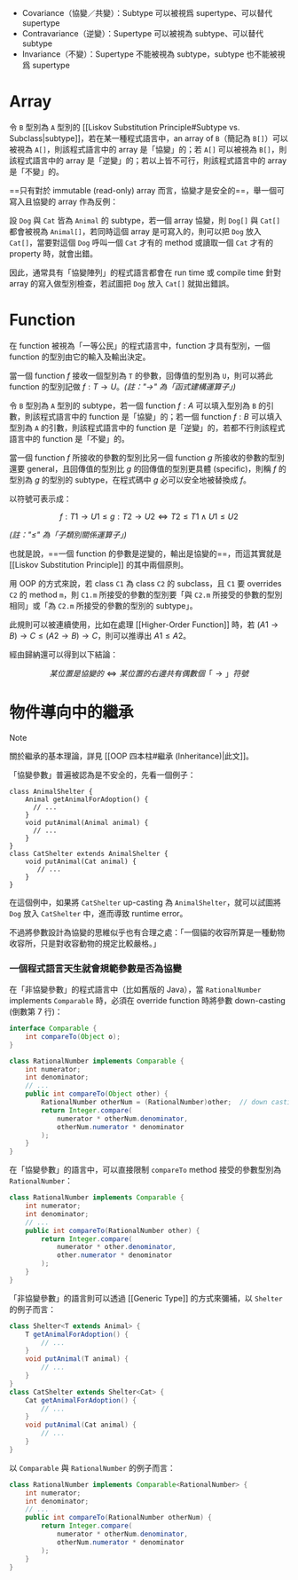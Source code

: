 - Covariance（協變／共變）：Subtype 可以被視爲 supertype、可以替代 supertype
- Contravariance（逆變）：Supertype 可以被視為 subtype、可以替代 subtype
- Invariance（不變）：Supertype 不能被視為 subtype，subtype 也不能被視爲 supertype

# Array

令 `B` 型別為 `A` 型別的 [[Liskov Substitution Principle#Subtype vs. Subclass|subtype]]，若在某一種程式語言中，an array of `B`（簡記為 `B[]`）可以被視為 `A[]`，則該程式語言中的 array 是「協變」的；若 `A[]` 可以被視為 `B[]`，則該程式語言中的 array 是「逆變」的；若以上皆不可行，則該程式語言中的 array 是「不變」的。

==只有對於 immutable (read-only) array 而言，協變才是安全的==，舉一個可寫入且協變的 array 作為反例：

設 `Dog` 與 `Cat` 皆為 `Animal` 的 subtype，若一個 array 協變，則 `Dog[]` 與 `Cat[]` 都會被視為 `Animal[]`，若同時這個 array 是可寫入的，則可以把 `Dog` 放入 `Cat[]`，當要對這個 `Dog` 呼叫一個 `Cat` 才有的 method 或讀取一個 `Cat` 才有的 property 時，就會出錯。

因此，通常具有「協變陣列」的程式語言都會在 run time 或 compile time 針對 array 的寫入做型別檢查，若試圖把 `Dog` 放入 `Cat[]` 就拋出錯誤。

# Function

在 function 被視為「一等公民」的程式語言中，function 才具有型別，一個 function 的型別由它的輸入及輸出決定。

當一個 function $f$ 接收一個型別為 `T` 的參數，回傳值的型別為 `U`，則可以將此 function 的型別記做 $f:T \to U$。*(註："$\to$" 為「函式建構運算子」)*

令 `B` 型別為 `A` 型別的 subtype，若一個 function $f:A$ 可以填入型別為 `B` 的引數，則該程式語言中的 function 是「協變」的；若一個 function $f:B$ 可以填入型別為 `A` 的引數，則該程式語言中的 function 是「逆變」的，若都不行則該程式語言中的 function 是「不變」的。

當一個 function $f$ 所接收的參數的型別比另一個 function $g$ 所接收的參數的型別還要 general，且回傳值的型別比 $g$ 的回傳值的型別更具體 (specific)，則稱 $f$ 的型別為 $g$ 的型別的 subtype，在程式碼中 $g$ 必可以安全地被替換成 $f$。

以符號可表示成：

$$f:T1 \to U1 \leq g:T2 \to U2 \iff T2 \leq T1 \wedge U1 \leq U2$$

*(註："$\leq$" 為「子類別關係運算子」)*

也就是說，==一個 function 的參數是逆變的，輸出是協變的==，而這其實就是 [[Liskov Substitution Principle]] 的其中兩個原則。

用 OOP 的方式來說，若 class `C1` 為 class `C2` 的 subclass，且 `C1` 要 overrides `C2` 的 method `m`，則 `C1.m` 所接受的參數的型別要「與 `C2.m` 所接受的參數的型別相同」或「為 `C2.m` 所接受的參數的型別的 subtype」。

此規則可以被連續使用，比如在處理 [[Higher-Order Function]] 時，若 $(A1 \to B) \to C \leq (A2 \to B) \to C$，則可以推導出 $A1 \leq A2$。

經由歸納還可以得到以下結論：

$$某位置是協變的 \iff 某位置的右邊共有偶數個 「\to」 符號$$

# 物件導向中的繼承

>[!Note]
>關於繼承的基本理論，詳見 [[OOP 四本柱#繼承 (Inheritance)|此文]]。

「協變參數」普遍被認為是不安全的，先看一個例子：

``` plaintext
class AnimalShelter {
    Animal getAnimalForAdoption() {
      // ...
    }
    void putAnimal(Animal animal) {
      // ...
    }
}
class CatShelter extends AnimalShelter {
    void putAnimal(Cat animal) {
       // ...
    }
}
```

在這個例中，如果將 `CatShelter` up-casting 為 `AnimalShelter`，就可以試圖將 `Dog` 放入 `CatShelter` 中，進而導致 runtime error。

不過將參數設計為協變的思維似乎也有合理之處：「一個貓的收容所算是一種動物收容所，只是對收容動物的規定比較嚴格。」

### 一個程式語言天生就會規範參數是否為協變

在「非協變參數」的程式語言中（比如舊版的 Java），當 `RationalNumber` implements `Comparable` 時，必須在 override function 時將參數 down-casting (倒數第 7 行)：

```Java
interface Comparable {
    int compareTo(Object o);
}

class RationalNumber implements Comparable {
    int numerator;
    int denominator;
    // ...
    public int compareTo(Object other) {
        RationalNumber otherNum = (RationalNumber)other;  // down casting
        return Integer.compare(
            numerator * otherNum.denominator,
            otherNum.numerator * denominator
        );
    }
}
```

在「協變參數」的語言中，可以直接限制 `compareTo` method 接受的參數型別為 `RationalNumber`：

```Java
class RationalNumber implements Comparable {
    int numerator;
    int denominator;
    // ...
    public int compareTo(RationalNumber other) {
        return Integer.compare(
            numerator * other.denominator,
            other.numerator * denominator
        );
    }
}
```

「非協變參數」的語言則可以透過 [[Generic Type]] 的方式來彌補，以 `Shelter` 的例子而言：

```Java
class Shelter<T extends Animal> {
    T getAnimalForAdoption() {
        // ...
    }
    void putAnimal(T animal) {
        // ...
    }
}
class CatShelter extends Shelter<Cat> {
    Cat getAnimalForAdoption() {
        // ...
    }
    void putAnimal(Cat animal) {
        // ...
    }
}
```

以 `Comparable` 與 `RationalNumber` 的例子而言：

```Java
class RationalNumber implements Comparable<RationalNumber> {
    int numerator;
    int denominator;
    // ...
    public int compareTo(RationalNumber otherNum) {
        return Integer.compare(
            numerator * otherNum.denominator,
            otherNum.numerator * denominator
        );
    }
}
```
